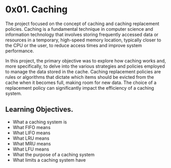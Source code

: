 # 0x01. Caching

The project focused on the concept of caching and caching replacement policies. Caching is a fundamental technique in computer science and information technology that involves storing frequently accessed data or resources in a temporary, high-speed memory location, typically closer to the CPU or the user, to reduce access times and improve system performance.

In this project, the primary objective was to explore how caching works and, more specifically, to delve into the various strategies and policies employed to manage the data stored in the cache. Caching replacement policies are rules or algorithms that dictate which items should be evicted from the cache when it becomes full, making room for new data. The choice of a replacement policy can significantly impact the efficiency of a caching system.

## Learning Objectives.
<ul>
<li>What a caching system is</li>
<li>What FIFO means </li>
<li>What LIFO means</li>
<li>What LRU means</li>
<li>What MRU means</li>
<li>What LFU means</li>
<li>What the purpose of a caching system</li>
<li>What limits a caching system have</li>
</ul>